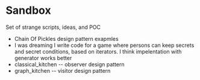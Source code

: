 # Sandbox
Set of strange scripts, ideas, and POC

- Chain Of Pickles design pattern exapmles
- I was dreaming I write code for a game where persons can keep secrets and secret conditions, based on iterators. I think impelentation with generator works better
- classical_kitchen -- observer design pattern
- graph_kitchen -- visitor design pattern
